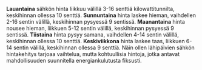 **Lauantaina** sähkön hinta liikkuu välillä 3-16 senttiä kilowattitunnilta, keskihinnan ollessa 10 senttiä. **Sunnuntaina** hinta laskee hieman, vaihdellen 2-16 sentin välillä, keskihinnan pysyessä 9 sentissä. **Maanantaina** hinta nousee hieman, liikkuen 5-12 sentin välillä, keskihinnan pysyessä 9 sentissä. **Tiistaina** hinta pysyy samana, vaihdellen 4-14 sentin välillä, keskihinnan ollessa 10 senttiä. **Keskiviikkona** hinta laskee taas, liikkuen 6-14 sentin välillä, keskihinnan ollessa 9 senttiä. Näin ollen lähipäivien sähkön hintakehitys tarjoaa vaihtelua, mutta kohtuullisia hintoja, jotka antavat mahdollisuuden suunnitella energiankulutusta fiksusti.
